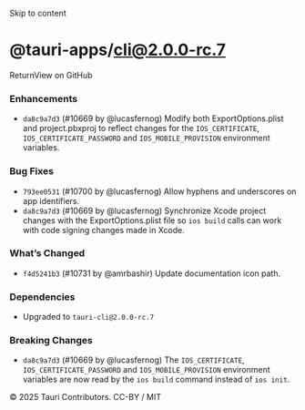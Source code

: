 Skip to content
# @tauri-apps/cli@2.0.0-rc.7
ReturnView on GitHub
### Enhancements
  * `da8c9a7d3` (#10669 by @lucasfernog) Modify both ExportOptions.plist and project.pbxproj to reflect changes for the `IOS_CERTIFICATE`, `IOS_CERTIFICATE_PASSWORD` and `IOS_MOBILE_PROVISION` environment variables.


### Bug Fixes
  * `793ee0531` (#10700 by @lucasfernog) Allow hyphens and underscores on app identifiers.
  * `da8c9a7d3` (#10669 by @lucasfernog) Synchronize Xcode project changes with the ExportOptions.plist file so `ios build` calls can work with code signing changes made in Xcode.


### What’s Changed
  * `f4d5241b3` (#10731 by @amrbashir) Update documentation icon path.


### Dependencies
  * Upgraded to `tauri-cli@2.0.0-rc.7`


### Breaking Changes
  * `da8c9a7d3` (#10669 by @lucasfernog) The `IOS_CERTIFICATE`, `IOS_CERTIFICATE_PASSWORD` and `IOS_MOBILE_PROVISION` environment variables are now read by the `ios build` command instead of `ios init`.


© 2025 Tauri Contributors. CC-BY / MIT
